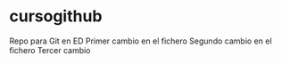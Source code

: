 # cursogithub
Repo para Git en ED
Primer cambio en el fichero
Segundo cambio en el fichero
Tercer cambio
